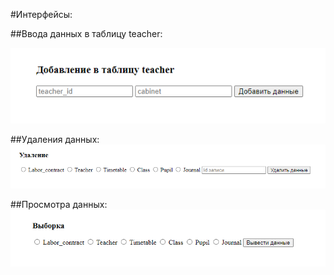 #Интерфейсы:

##Ввода данных в таблицу teacher:

![1](./insert.png)

##Удаления данных:
![2](./delete.png)

##Просмотра данных:
![3](./select.png)